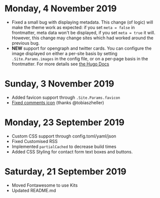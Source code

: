 # Monday, 4 November 2019
* Fixed a small bug with displaying metadata. This change (of logic) will make the theme work as expected: if you set `meta = false` in frontmatter, meta data won't be displayed, if you set `meta = true` it will. However, this change may change sites which had worked around the previous bug.
* **NEW** support for opengraph and twitter cards. You can configure the image displayed on either a per-site basis by setting `.Site.Params.images` in the config file, or on a per-page basis in the frontmatter. For more details see [the Hugo Docs](https://gohugo.io/templates/internal/#open-graph)

# Sunday, 3 November 2019
* Added favicon support through `.Site.Params.favicon`
* [Fixed comments icon](https://github.com/funkydan2/hugo-kiera/pull/3) (thanks @tobiaszheller)

# Monday, 23 September 2019
* Custom CSS support through config.toml/yaml/json
* Fixed Customised RSS
* Implemented `partialCached` to decrease build times
* Added CSS Styling for contact form text boxes and buttons.

# Saturday, 21 September 2019
* Moved Fontawesome to use Kits
* Updated README.md
